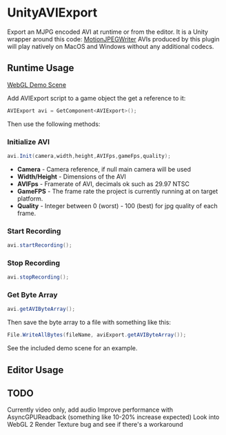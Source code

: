 # UnityAVIExport

Export an MJPG encoded AVI at runtime or from the editor.  It is a Unity wrapper around this code: [MotionJPEGWriter](https://github.com/secile/MotionJPEGWriter) AVIs produced by this plugin will play natively on MacOS and Windows without any additional codecs.   

## Runtime Usage

[WebGL Demo Scene](https://relativedistance.github.io//UnityAVIExport/index)

Add AVIExport script to a game object the get a reference to it:

```csharp
AVIExport avi = GetComponent<AVIExport>();
```

Then use the following methods:

### Initialize AVI

```csharp
avi.Init(camera,width,height,AVIFps,gameFps,quality);
```
- **Camera** - Camera reference, if null main camera will be used
- **Width/Height** - Dimensions of the AVI
- **AVIFps** - Framerate of AVI, decimals ok such as 29.97 NTSC
- **GameFPS** - The frame rate the project is currently running at on target platform.
- **Quality** - Integer between 0 (worst) - 100 (best) for jpg quality of each frame. 

### Start Recording

```csharp
avi.startRecording();
```

### Stop Recording

```csharp
avi.stopRecording();
```

### Get Byte Array

```csharp
avi.getAVIByteArray();
```
Then save the byte array to a file with something like this:
```csharp
File.WriteAllBytes(fileName, aviExport.getAVIByteArray());
```
See the included demo scene for an example.

## Editor Usage

## TODO
Currently video only, add audio
Improve performance with AsyncGPUReadback (something like 10-20% increase expected)
Look into WebGL 2 Render Texture bug and see if there's a workaround
